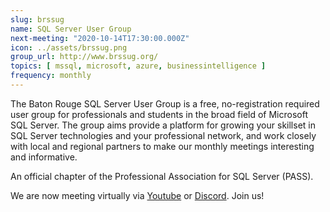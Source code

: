 ```yaml
---
slug: brssug
name: SQL Server User Group
next-meeting: "2020-10-14T17:30:00.000Z"
icon: ../assets/brssug.png
group_url: http://www.brssug.org/
topics: [ mssql, microsoft, azure, businessintelligence ]
frequency: monthly
---
```


The Baton Rouge SQL Server User Group is a free, no-registration required user group for professionals and students in the broad field of Microsoft SQL Server. The group aims provide a platform for growing your skillset in SQL Server technologies and your professional network, and work closely with local and regional partners to make our monthly meetings interesting and informative. 

An official chapter of the Professional Association for SQL Server (PASS).

We are now meeting virtually via [Youtube](https://www.youtube.com/channel/UC1_Fde-Ew1L4wo8eMAu2JpA) or [Discord](https://discord.gg/UBNavSj). Join us!